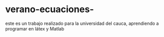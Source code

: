 # verano-ecuaciones-
este es un trabajo realizado para la universidad del cauca, aprendiendo a programar en látex y Matlab

